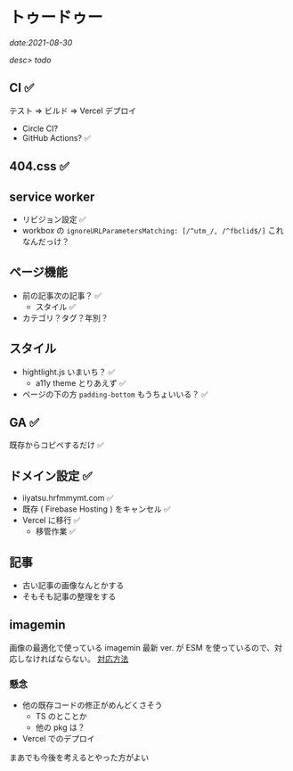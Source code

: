# トゥードゥー

*date:2021-08-30*

*desc> todo*

## CI ✅
テスト => ビルド => Vercel デプロイ
- Circle CI?
- GitHub Actions? ✅

## 404.css ✅

## service worker
- リビジョン設定 ✅
- workbox の `ignoreURLParametersMatching: [/^utm_/, /^fbclid$/]` これなんだっけ？

## ページ機能
- 前の記事次の記事？ ✅
  - スタイル ✅
- カテゴリ？タグ？年別？

## スタイル
- hightlight.js いまいち？ ✅
  - a11y theme とりあえず ✅
- ページの下の方 `padding-bottom` もうちょいいる？ ✅

## GA ✅
既存からコピペするだけ ✅

## ドメイン設定 ✅
- iiyatsu.hrfmmymt.com ✅
- 既存 ( Firebase Hosting ) をキャンセル ✅
- Vercel に移行 ✅
  - 移管作業 ✅

## 記事
- 古い記事の画像なんとかする
- そもそも記事の整理をする

## imagemin
画像の最適化で使っている imagemin 最新 ver. が ESM を使っているので、対応しなければならない。
[対応方法](https://gist.github.com/sindresorhus/a39789f98801d908bbc7ff3ecc99d99c)

### 懸念
- 他の既存コードの修正がめんどくさそう
  - TS のとことか
  - 他の pkg は？
- Vercel でのデプロイ

まあでも今後を考えるとやった方がよい
